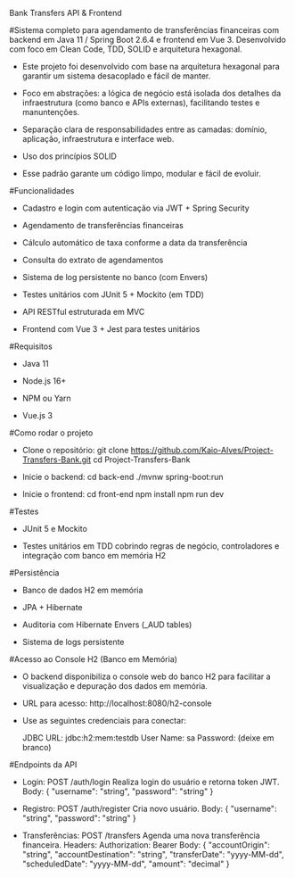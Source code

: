 Bank Transfers API & Frontend

#Sistema completo para agendamento de transferências financeiras com backend em Java 11 / Spring Boot 2.6.4 e frontend em Vue 3. Desenvolvido com foco em Clean Code, TDD, SOLID e arquitetura hexagonal.

  - Este projeto foi desenvolvido com base na arquitetura hexagonal para garantir um sistema desacoplado e fácil de manter.
  
  - Foco em abstrações: a lógica de negócio está isolada dos detalhes da infraestrutura (como banco e APIs externas), facilitando testes e manuntenções.
  
  - Separação clara de responsabilidades entre as camadas: domínio, aplicação, infraestrutura e interface web.
  
  - Uso dos princípios SOLID
  
  - Esse padrão garante um código limpo, modular e fácil de evoluir.

#Funcionalidades

  - Cadastro e login com autenticação via JWT + Spring Security
  
  - Agendamento de transferências financeiras
  
  - Cálculo automático de taxa conforme a data da transferência
  
  - Consulta do extrato de agendamentos
  
  - Sistema de log persistente no banco (com Envers)
  
  - Testes unitários com JUnit 5 + Mockito (em TDD)
  
  - API RESTful estruturada em MVC
  
  - Frontend com Vue 3 + Jest para testes unitários

#Requisitos

  - Java 11
  
  - Node.js 16+
  
  - NPM ou Yarn
  
  - Vue.js 3

#Como rodar o projeto

  -  Clone o repositório: 
     git clone https://github.com/Kaio-Alves/Project-Transfers-Bank.git
     cd Project-Transfers-Bank
     
  - Inicie o backend:
    cd back-end
    ./mvnw spring-boot:run

  - Inicie o frontend:
    cd front-end
    npm install
    npm run dev


#Testes

  - JUnit 5 e Mockito
  
  - Testes unitários em TDD cobrindo regras de negócio, controladores e integração com banco em memória H2

#Persistência

  - Banco de dados H2 em memória
  
  - JPA + Hibernate
  
  - Auditoria com Hibernate Envers (_AUD tables)
  
  - Sistema de logs persistente

#Acesso ao Console H2 (Banco em Memória)

  - O backend disponibiliza o console web do banco H2 para facilitar a visualização e depuração dos dados em memória.
  
  - URL para acesso: http://localhost:8080/h2-console
  
  - Use as seguintes credenciais para conectar:
  
    JDBC URL: jdbc:h2:mem:testdb
    User Name: sa
    Password: (deixe em branco)


#Endpoints da API
  - Login:
    POST /auth/login
    Realiza login do usuário e retorna token JWT.
    Body: { "username": "string", "password": "string" }
  
  - Registro:
    POST /auth/register
    Cria novo usuário.
    Body: { "username": "string", "password": "string" }

  - Transferências:
    POST /transfers
    Agenda uma nova transferência financeira.
    Headers: Authorization: Bearer <token>
    Body:
    {
      "accountOrigin": "string",
      "accountDestination": "string",
      "transferDate": "yyyy-MM-dd",
      "scheduledDate": "yyyy-MM-dd",
      "amount": "decimal"
    }

